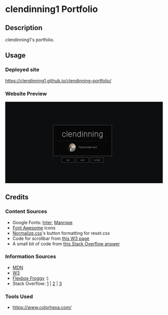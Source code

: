# clendinning1 Portfolio
## Description
clendinning1's portfolio.
## Usage
### Deployed site
https://clendinning1.github.io/clendinning-portfolio/
### Website Preview
![Image of the deployed website.](./assets/images/website-preview.JPG)
## Credits
### Content Sources
- Google Fonts: [Inter](https://fonts.google.com/specimen/Inter), [Manrope](https://fonts.google.com/specimen/Manrope)
- [Font Awesome](https://fontawesome.com/) icons
- [Normalize.css](https://necolas.github.io/normalize.css/)'s button formatting for reset.css
- Code for scrollbar from [this W3 page](https://www.w3schools.com/howto/howto_css_custom_scrollbar.asp)
- A small bit of code from [this Stack Overflow answer](https://stackoverflow.com/questions/10995165/what-is-the-opposite-of-hover-on-mouse-leave)

### Information Sources
- [MDN](https://developer.mozilla.org/en-US/)
- [W3](https://www.w3schools.com/)
- [Flexbox Froggy](https://flexboxfroggy.com/) :)
- Stack Overflow: [1](https://stackoverflow.com/questions/2906582/how-do-i-create-an-html-button-that-acts-like-a-link) | [2](https://stackoverflow.com/questions/9189810/css-display-inline-vs-inline-block) | [3](https://stackoverflow.com/questions/11501025/div-anchors-scrolling-too-far)

### Tools Used
- https://www.colorhexa.com/